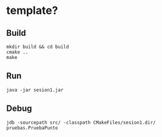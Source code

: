 # template?

## Build

```
mkdir build && cd build
cmake ..
make
```

## Run

`java -jar sesion1.jar`

## Debug 

`jdb -sourcepath src/ -classpath CMakeFiles/sesion1.dir/ pruebas.PruebaPunto`